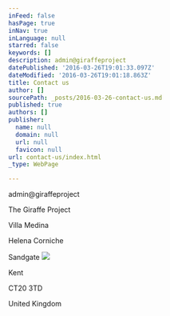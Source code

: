 ```yaml
---
inFeed: false
hasPage: true
inNav: true
inLanguage: null
starred: false
keywords: []
description: admin@giraffeproject
datePublished: '2016-03-26T19:01:33.097Z'
dateModified: '2016-03-26T19:01:18.863Z'
title: Contact us
author: []
sourcePath: _posts/2016-03-26-contact-us.md
published: true
authors: []
publisher:
  name: null
  domain: null
  url: null
  favicon: null
url: contact-us/index.html
_type: WebPage

---
```

admin@giraffeproject

The Giraffe Project

Villa Medina

Helena Corniche

Sandgate
![](https://the-grid-user-content.s3-us-west-2.amazonaws.com/e6eabaf2-c40e-4a6f-a10e-7d69ed15fca9.png)

Kent

CT20 3TD

United Kingdom